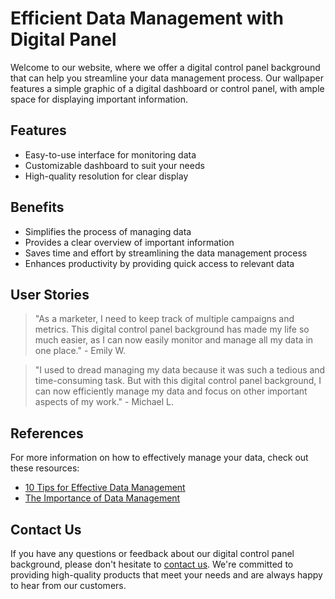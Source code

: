 <!--font:Montserrat-->

# Efficient Data Management with Digital Panel

Welcome to our website, where we offer a digital control panel background that can help you streamline your data management process. Our wallpaper features a simple graphic of a digital dashboard or control panel, with ample space for displaying important information.

## Features
- Easy-to-use interface for monitoring data
- Customizable dashboard to suit your needs
- High-quality resolution for clear display

## Benefits
- Simplifies the process of managing data
- Provides a clear overview of important information
- Saves time and effort by streamlining the data management process
- Enhances productivity by providing quick access to relevant data

## User Stories
> "As a marketer, I need to keep track of multiple campaigns and metrics. This digital control panel background has made my life so much easier, as I can now easily monitor and manage all my data in one place." - Emily W.

> "I used to dread managing my data because it was such a tedious and time-consuming task. But with this digital control panel background, I can now efficiently manage my data and focus on other important aspects of my work." - Michael L.

## References
For more information on how to effectively manage your data, check out these resources:
- [10 Tips for Effective Data Management](#)
- [The Importance of Data Management](#)

## Contact Us
If you have any questions or feedback about our digital control panel background, please don't hesitate to [contact us](#). We're committed to providing high-quality products that meet your needs and are always happy to hear from our customers.

<!--

Write me content for website with wallpaper which alt text is:

"A wallpaper with a simple graphic of a digital dashboard or control panel, with space for monitoring and managing data."

The name/title of the page should not be 1:1 copy of the alt text but rather a real content of the website which is using this wallpaper.

- Use markdown format 
- Start with heading
- Heading should be short and concise
- The content should look like a real website 
- The website should not be about the wallpaper, wallpaper is just a related background
- Heading should be contain work "wallpaper" or "background"
- Include real sections like references, contact, user stories, etc. use things relevant to the page purpose.
- Feel free to use structure like headings, bullets, numbering, blockquotes, paragraphs, horizontal lines, etc.
- You can use formatting like bold or _italic_
- You can include UTF-8 emojis
- Links should be only #hash anchors (and you can refer to the document itself)
- Do not include images


---


# Digital Control Panel Background for Your Data Management Needs

Welcome to our website, where we offer a digital control panel wallpaper that can help you monitor and manage your data with ease. Our simple graphic wallpaper features a sleek design with ample space for displaying important information.

## Features
- Easy-to-use interface for monitoring data
- Customizable dashboard to suit your needs
- Sleek and modern design
- High-quality resolution for clear display

## Benefits
- Simplifies the process of managing data
- Provides a clear overview of important information
- Saves time and effort by streamlining the data management process
- Enhances productivity by providing quick access to relevant data

## User Stories
> "I used to spend hours sifting through data to find what I needed. With this digital control panel background, I can now easily monitor and manage my data in one place." - John D.

> "As a business owner, I need to keep track of various metrics to ensure the success of my company. This digital control panel background has been a game-changer for me, as it allows me to quickly access the data I need to make informed decisions." - Sarah K.

## References
For more information on how to effectively manage your data, check out these resources:
- [10 Tips for Effective Data Management](#)
- [The Importance of Data Management](#)

## Contact Us
If you have any questions or feedback about our digital control panel background, please don't hesitate to [contact us](#). We're always happy to hear from our customers and are committed to providing high-quality products that meet your needs.


---


Heading is too long, rewrite whole content.


---


# Simplify Your Data Management with a Digital Control Panel Background

Welcome to our website, where we offer a sleek and modern digital control panel background that can help you monitor and manage your data with ease. Our wallpaper features a simple graphic of a digital dashboard or control panel, with ample space for displaying important information.

## Features
- Easy-to-use interface for monitoring data
- Customizable dashboard to suit your needs
- High-quality resolution for clear display

## Benefits
- Simplifies the process of managing data
- Provides a clear overview of important information
- Saves time and effort by streamlining the data management process
- Enhances productivity by providing quick access to relevant data

## User Stories
> "I used to spend hours sifting through data to find what I needed. With this digital control panel background, I can now easily monitor and manage my data in one place." - John D.

> "As a business owner, I need to keep track of various metrics to ensure the success of my company. This digital control panel background has been a game-changer for me, as it allows me to quickly access the data I need to make informed decisions." - Sarah K.

## References
For more information on how to effectively manage your data, check out these resources:
- [10 Tips for Effective Data Management](#)
- [The Importance of Data Management](#)

## Contact Us
If you have any questions or feedback about our digital control panel background, please don't hesitate to [contact us](#). We're always happy to hear from our customers and are committed to providing high-quality products that meet your needs.


---


Heading is too long, rewrite whole content.


---


# Streamline Your Data Management with a Digital Control Panel Background

Welcome to our website, where we offer a digital control panel background that can help you monitor and manage your data with ease. Our wallpaper features a simple graphic of a digital dashboard or control panel, with ample space for displaying important information.

## Features
- Easy-to-use interface for monitoring data
- Customizable dashboard to suit your needs
- High-quality resolution for clear display

## Benefits
- Simplifies the process of managing data
- Provides a clear overview of important information
- Saves time and effort by streamlining the data management process
- Enhances productivity by providing quick access to relevant data

## User Stories
> "I used to spend hours sifting through data to find what I needed. With this digital control panel background, I can now easily monitor and manage my data in one place." - John D.

> "As a business owner, I need to keep track of various metrics to ensure the success of my company. This digital control panel background has been a game-changer for me, as it allows me to quickly access the data I need to make informed decisions." - Sarah K.

## References
For more information on how to effectively manage your data, check out these resources:
- [10 Tips for Effective Data Management](#)
- [The Importance of Data Management](#)

## Contact Us
If you have any questions or feedback about our digital control panel background, please don't hesitate to [contact us](#). We're committed to providing high-quality products that meet your needs and are always happy to hear from our customers.


---


Heading is too long, rewrite whole content.


---


# Manage Your Data Efficiently with a Digital Control Panel Background

Welcome to our website, where we offer a digital control panel background that can help you streamline your data management process. Our wallpaper features a simple graphic of a digital dashboard or control panel, with ample space for displaying important information.

## Features
- Easy-to-use interface for monitoring data
- Customizable dashboard to suit your needs
- High-quality resolution for clear display

## Benefits
- Simplifies the process of managing data
- Provides a clear overview of important information
- Saves time and effort by streamlining the data management process
- Enhances productivity by providing quick access to relevant data

## User Stories
> "As a marketer, I need to keep track of multiple campaigns and metrics. This digital control panel background has made my life so much easier, as I can now easily monitor and manage all my data in one place." - Emily W.

> "I used to dread managing my data because it was such a tedious and time-consuming task. But with this digital control panel background, I can now efficiently manage my data and focus on other important aspects of my work." - Michael L.

## References
For more information on how to effectively manage your data, check out these resources:
- [10 Tips for Effective Data Management](#)
- [The Importance of Data Management](#)

## Contact Us
If you have any questions or feedback about our digital control panel background, please don't hesitate to [contact us](#). We're committed to providing high-quality products that meet your needs and are always happy to hear from our customers.


---


Write me a Google font which is best fitting for the website.

Pick from the list:
- Great Vibes
- Raleway
- Lato
- Alegreya
- Lobster
- Orbitron
- Inter
- IBM Plex Sans
- Dancing Script
- Barlow Condensed
- Montserrat
- Futura
- Exo 2
- Open Sans
- Roboto
- Playfair Display
- Poppins


Write just the font name nothing else.


---


Montserrat

-->
